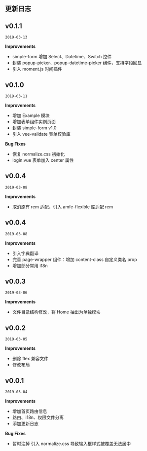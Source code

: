 ## 更新日志

## v0.1.1

`2019-03-13`

**Improvements**

- simple-form 增加 Select、Datetime、Switch 控件
- 封装 popup-picker、popup-datetime-picker 组件，支持字段回显
- 引入 moment.js 时间插件

## v0.1.0

`2019-03-11`

**Improvements**

- 增加 Example 模块
- 增加表单组件实例页面
- 封装 simple-form v1.0
- 引入 vee-validate 表单校验库

**Bug Fixes**

- 恢复 normalize.css 初始化
- login.vue 表单加入 center 属性

## v0.0.4

`2019-03-08`

**Improvements**

- 取消原有 rem 适配，引入 amfe-flexible 库适配 rem

## v0.0.4

`2019-03-08`

**Improvements**

- 引入字典翻译
- 完善 page-wrapper 组件：增加 content-class 自定义类名 prop
- 增加部分常用 i18n

## v0.0.3

`2019-03-06`

**Improvements**

- 文件目录结构修改，将 Home 抽出为单独模块

## v0.0.2

`2019-03-05`

**Improvements**

- 删除 flex 兼容文件
- 修改布局

## v0.0.1

`2019-03-04`

**Improvements**

- 增加首页路由信息
- 路由、i18n、权限文件分离
- 添加更新日志

**Bug Fixes**

- 暂时注掉 引入 normalize.css 导致输入框样式被覆盖无法居中
